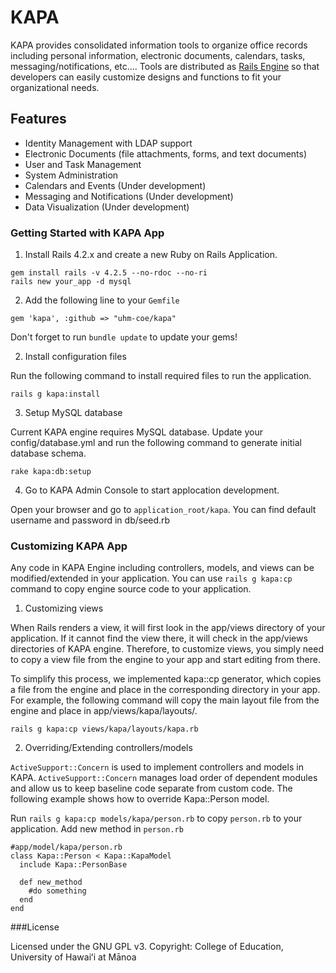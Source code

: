 # KAPA

KAPA provides consolidated information tools to organize office records including personal information, electronic documents, calendars, tasks, messaging/notifications, etc....  Tools are distributed as [Rails Engine](http://guides.rubyonrails.org/engines.html) so that developers can easily customize designs and functions to fit your organizational needs.

## Features
- Identity Management with LDAP support
- Electronic Documents (file attachments, forms, and text documents)
- User and Task Management
- System Administration
- Calendars and Events (Under development)
- Messaging and Notifications (Under development)
- Data Visualization (Under development)

### Getting Started with KAPA App

  1. Install Rails 4.2.x and create a new Ruby on Rails Application.
  ```
  gem install rails -v 4.2.5 --no-rdoc --no-ri
  rails new your_app -d mysql
  ```

  2. Add the following line to your ```Gemfile```
  ```
  gem 'kapa', :github => "uhm-coe/kapa"
  ```
  Don't forget to run ```bundle update``` to update your gems!

  2. Install configuration files

  Run the following command to install required files to run the application.
  ```
  rails g kapa:install
  ``` 

  3. Setup MySQL database
 
  Current KAPA engine requires MySQL database.  Update your config/database.yml and run the following command to generate initial database schema.
  ```
  rake kapa:db:setup
  ``` 

  4. Go to KAPA Admin Console to start applocation development.

  Open your browser and go to ```application_root/kapa```.
  You can find default username and password in db/seed.rb

### Customizing KAPA App
  Any code in KAPA Engine including controllers, models, and views can be modified/extended in your application.   You can use ```rails g kapa:cp``` command to copy engine source code to your application.

  1. Customizing views

  When Rails renders a view, it will first look in the app/views directory of your application. If it cannot find the view there, it will check in the app/views directories of KAPA engine.  Therefore, to customize views, you simply need to copy a view file from the engine to your app and start editing from there.  

  To simplify this process, we implemented kapa::cp generator, which copies a file from the engine and place in the corresponding directory in your app. For example, the following command will copy the main layout file from the engine and place in app/views/kapa/layouts/.
  ```
  rails g kapa:cp views/kapa/layouts/kapa.rb
  ``` 

  2. Overriding/Extending controllers/models

  ```ActiveSupport::Concern``` is used to implement controllers and models in KAPA. ```ActiveSupport::Concern``` manages load order of dependent modules and allow us to keep baseline code separate from custom code.  The following example shows how to override Kapa::Person model.

  Run ```rails g kapa:cp models/kapa/person.rb``` to copy ```person.rb``` to your application.
  Add new method in ```person.rb```
  ```
  #app/model/kapa/person.rb
  class Kapa::Person < Kapa::KapaModel
    include Kapa::PersonBase

    def new_method
      #do something
    end
  end
  ```

###License

Licensed under the GNU GPL v3.
Copyright: College of Education, University of Hawaiʻi at Mānoa